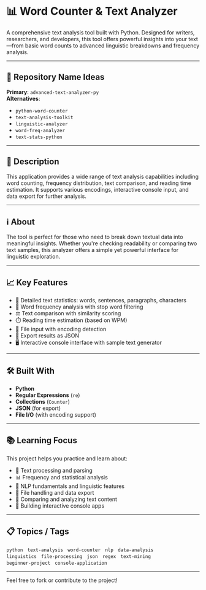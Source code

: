 # 📊 Word Counter & Text Analyzer

A comprehensive text analysis tool built with Python. Designed for writers, researchers, and developers, this tool offers powerful insights into your text—from basic word counts to advanced linguistic breakdowns and frequency analysis.

---

## 🔗 Repository Name Ideas

**Primary**: `advanced-text-analyzer-py`  
**Alternatives**:
- `python-word-counter`
- `text-analysis-toolkit`
- `linguistic-analyzer`
- `word-freq-analyzer`
- `text-stats-python`

---

## 📝 Description

This application provides a wide range of text analysis capabilities including word counting, frequency distribution, text comparison, and reading time estimation. It supports various encodings, interactive console input, and data export for further analysis.

---

## ℹ️ About

The tool is perfect for those who need to break down textual data into meaningful insights. Whether you're checking readability or comparing two text samples, this analyzer offers a simple yet powerful interface for linguistic exploration.

---

## 📈 Key Features

- 📄 Detailed text statistics: words, sentences, paragraphs, characters  
- 🔁 Word frequency analysis with stop word filtering  
- ⚖️ Text comparison with similarity scoring  
- ⏱️ Reading time estimation (based on WPM)  
- 📂 File input with encoding detection  
- 🧾 Export results as JSON  
- 🖥️ Interactive console interface with sample text generator  

---

## 🛠️ Built With

- **Python**
- **Regular Expressions** (`re`)
- **Collections** (`Counter`)
- **JSON** (for export)
- **File I/O** (with encoding support)

---

## 📚 Learning Focus

This project helps you practice and learn about:

- 📑 Text processing and parsing  
- 📊 Frequency and statistical analysis  
- 🧠 NLP fundamentals and linguistic features  
- 🔄 File handling and data export  
- 🧪 Comparing and analyzing text content  
- 🧰 Building interactive console apps  

---

## 📋 Topics / Tags

`python` &nbsp; `text-analysis` &nbsp; `word-counter` &nbsp; `nlp` &nbsp; `data-analysis`  
`linguistics` &nbsp; `file-processing` &nbsp; `json` &nbsp; `regex` &nbsp; `text-mining`  
`beginner-project` &nbsp; `console-application`

---

Feel free to fork or contribute to the project!  
